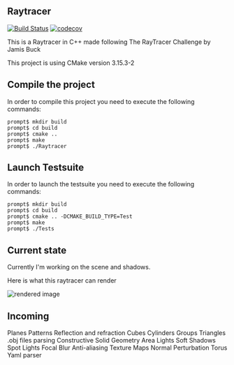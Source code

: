 ## Raytracer

[![Build Status](https://travis-ci.com/Pleuvens/RayTracer.svg?branch=master)](https://travis-ci.com/Pleuvens/RayTracer)
[![codecov](https://codecov.io/gh/Pleuvens/Raytracer/branch/master/graph/badge.svg)](https://codecov.io/gh/Pleuvens/Raytracer)

This is a Raytracer in C++ made following The RayTracer Challenge by Jamis Buck

This project is using CMake version 3.15.3-2

## Compile the project

In order to compile this project you need to execute the following commands:

```
prompt$ mkdir build
prompt$ cd build
prompt$ cmake ..
prompt$ make
prompt$ ./Raytracer
```

## Launch Testsuite

In order to launch the testsuite you need to execute the following commands:

```
prompt$ mkdir build
prompt$ cd build
prompt$ cmake .. -DCMAKE_BUILD_TYPE=Test
prompt$ make
prompt$ ./Tests
```

## Current state

Currently I'm working on the scene and shadows.

Here is what this raytracer can render

![rendered image](test.ppm)

## Incoming

Planes
Patterns
Reflection and refraction
Cubes
Cylinders
Groups
Triangles
.obj files parsing
Constructive Solid Geometry
Area Lights
Soft Shadows
Spot Lights
Focal Blur
Anti-aliasing
Texture Maps
Normal Perturbation
Torus
Yaml parser

